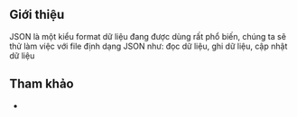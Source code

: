 ## Giới thiệu

JSON là một kiểu format dữ liệu đang được dùng rất phổ biến, chúng ta sẽ thử làm việc với file định dạng JSON như: đọc dữ liệu, ghi dữ liệu, cập nhật dữ liệu

## Tham khảo

- []()